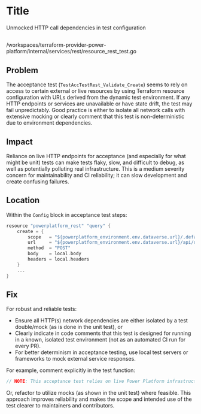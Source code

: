 # Title

Unmocked HTTP call dependencies in test configuration

##

/workspaces/terraform-provider-power-platform/internal/services/rest/resource_rest_test.go

## Problem

The acceptance test (`TestAccTestRest_Validate_Create`) seems to rely on access to certain external or live resources by using Terraform resource configuration with URLs derived from the dynamic test environment. If any HTTP endpoints or services are unavailable or have state drift, the test may fail unpredictably. Good practice is either to isolate all network calls with extensive mocking or clearly comment that this test is non-deterministic due to environment dependencies.

## Impact

Reliance on live HTTP endpoints for acceptance (and especially for what might be unit) tests can make tests flaky, slow, and difficult to debug, as well as potentially polluting real infrastructure. This is a medium severity concern for maintainability and CI reliability; it can slow development and create confusing failures.

## Location

Within the `Config` block in acceptance test steps:

```go
resource "powerplatform_rest" "query" {
    create = {
        scope   = "${powerplatform_environment.env.dataverse.url}/.default"
        url     = "${powerplatform_environment.env.dataverse.url}/api/data/v9.2/accounts?$select=name,accountid"
        method  = "POST"
        body    = local.body
        headers = local.headers
    }
    ...
}
```

## Fix

For robust and reliable tests:
- Ensure all HTTP(s) network dependencies are either isolated by a test double/mock (as is done in the unit test), or 
- Clearly indicate in code comments that this test is designed for running in a known, isolated test environment (not as an automated CI run for every PR).
- For better determinism in acceptance testing, use local test servers or frameworks to mock external service responses.
  
For example, comment explicitly in the test function:

```go
// NOTE: This acceptance test relies on live Power Platform infrastructure. Failures may occur due to external state.
```

Or, refactor to utilize mocks (as shown in the unit test) where feasible. This approach improves reliability and makes the scope and intended use of the test clearer to maintainers and contributors.
